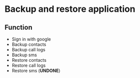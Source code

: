 # Backup and restore application

## Function
 - Sign in with google
 - Backup contacts
 - Backup call logs
 - Backup sms
 - Restore contacts
 - Restore call logs
 - Restore sms (**UNDONE**)



